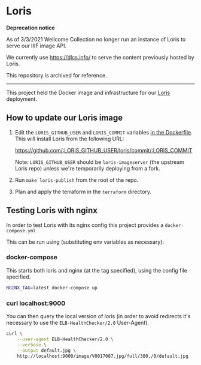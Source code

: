 # Loris

**Deprecation notice**

As of 3/3/2021 Wellcome Collection no longer run an instance of Loris to serve our IIIF image API.

We currently use https://dlcs.info/ to serve the content previously hosted by Loris.

This repository is archived for reference.

---

This project held the Docker image and infrastructure for our [Loris][loris] deployment.

[loris]: https://github.com/loris-imageserver/loris

## How to update our Loris image

1.  Edit the `LORIS_GITHUB_USER` and `LORIS_COMMIT` variables [in the Dockerfile](https://github.com/wellcomecollection/loris-infrastructure/blob/master/loris/Dockerfile#L18-L19).
    This will install Loris from the following URL:

    https://github.com/:LORIS_GITHUB_USER/loris/commit/:LORIS_COMMIT

    Note: `LORIS_GITHUB_USER` should be `loris-imageserver` (the upstream Loris repo) unless we're temporarily deploying from a fork.

2.  Run `make loris-publish` from the root of the repo.

3.  Plan and apply the terraform in the `terraform` directory.

## Testing Loris with nginx

In order to test Loris with its nginx config this project provides a `docker-compose.yml`

This can be run using (substituting env variables as necessary):

### docker-compose

This starts both loris and nginx (at the tag specified), using the config file specified.

```sh
NGINX_TAG=latest docker-compose up
```

### curl localhost:9000

You can then query the local version of loris (in order to avoid redirects it's necessary to use the `ELB-HealthChecker/2.0` User-Agent).

```sh
curl \
    --user-agent ELB-HealthChecker/2.0 \
    --verbose \
    --output default.jpg \
    http://localhost:9000/image/V0017087.jpg/full/300,/0/default.jpg
```
